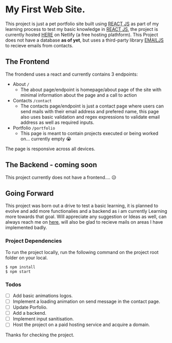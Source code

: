 # My First Web Site.

This project is just a pet portfolio site built using [REACT JS](https://reactjs.org/) as part of my learning process to test my basic knowledge in [REACT JS](https://reactjs.org/), the project is currently hosted [HERE](https://samuelcode.netlify.app/) on Netlify (a free hosting plathform). 
This Project does not have a database **as of yet**, but uses a third-party library [EMAILJS](https://dashboard.emailjs.com/) to recieve emails from contacts.

## The Frontend

The frondend uses a react and currently contains 3 endpoints:
- About `/`
  - The about page/endpoint is homepage/about page of the site with minimal information about the page and a call to action
- Contacts `/contact`
  - The contacts page/endpoint is just a contact page where users can send mails with their email address and prefered name, this page also uses basic validation and regex expressions to validate email address as well as required inputs.
- Portfolio `/portfolio`
  - This page is meant to contain projects executed or being worked on... currently empty :sob:
  
 The page is responsive across all devices.
 
 
 ## The Backend - coming soon

 This project currently does not have a frontend.... :disappointed_relieved:
 
 ## Going Forward
 
 This project was born out a drive to test a basic learning, it is planned to evolve and add more functionalies and a backend as i am currently Learning more towards that goal.
Will appreciate any suggestion or Ideas as well, can always reach me on [here](mailto:okolisamuel21@gmail.com), will also be glad to recieve mails on areas I have implemented badly.

### Project Dependencies

To run the project locally, run the following command on the project root folder on your local.
```
$ npm install
$ npm start

```

### Todos
- [ ] Add basic animations logos.
- [ ] Implement a loading animation on send message in the contact page.
- [ ] Update Porfolio.
- [ ] Add a backend.
- [ ] Implement input sanitisation.
- [ ] Host the project on a paid hosting service and acquire a domain.

Thanks for checking the project.
